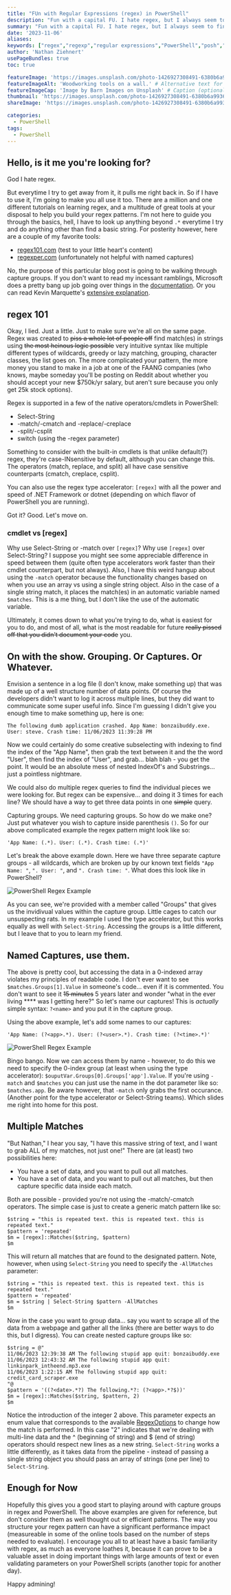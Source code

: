 ```yaml
---
title: "FUn with Regular Expressions (regex) in PowerShell"
description: "Fun with a capital FU. I hate regex, but I always seem to find uses for it. Today we're going to have a little bit of fun, and give you some things to try on your own."
summary: "Fun with a capital FU. I hate regex, but I always seem to find uses for it. Today we're going to have a little bit of fun, and give you some things to try on your own." # For the post in lists.
date: '2023-11-06'
aliases:
keywords: ["regex","regexp","regular expressions","PowerShell","posh","pwsh"]
author: 'Nathan Ziehnert'
usePageBundles: true
toc: true

featureImage: 'https://images.unsplash.com/photo-1426927308491-6380b6a9936f?ixlib=rb-1.2.1&ixid=MnwxMjA3fDB8MHxwaG90by1wYWdlfHx8fGVufDB8fHx8&auto=format&fit=crop&crop=edges&w=1169&h=350&q=80' # Top image on post.
featureImageAlt: 'Woodworking tools on a wall.' # Alternative text for featured image.
featureImageCap: 'Image by Barn Images on Unsplash' # Caption (optional).
thumbnail: 'https://images.unsplash.com/photo-1426927308491-6380b6a9936f?ixlib=rb-1.2.1&ixid=MnwxMjA3fDB8MHxwaG90by1wYWdlfHx8fGVufDB8fHx8&auto=format&fit=crop&crop=edges&w=1169&h=800&q=80' # Image in lists of posts.
shareImage: 'https://images.unsplash.com/photo-1426927308491-6380b6a9936f?ixlib=rb-1.2.1&ixid=MnwxMjA3fDB8MHxwaG90by1wYWdlfHx8fGVufDB8fHx8&auto=format&fit=crop&crop=edges&w=1169&h=800&q=80' # For SEO and social media snippets.

categories:
  - PowerShell
tags:
  - PowerShell
---
```

## Hello, is it me you're looking for?
God I hate regex.

But everytime I try to get away from it, it pulls me right back in. So if I have to
use it, I'm going to make you all use it too. There are a million and one different
tutorials on learning regex, and a multitude of great tools at your disposal to help
you build your regex patterns. I'm not here to guide you through the basics, hell, I
have to look up anything beyond `.*` everytime I try and do anything other than find
a basic string. For posterity however, here are a couple of my favorite tools:

- [regex101.com](https://regex101.com) (test to your little heart's content)
- [regexper.com](https://regexper.com/) (unfortunately not helpful with named captures)

No, the purpose of this particular blog post is going to be walking through capture
groups. If you don't want to read my incessant ramblings, Microsoft does a pretty bang
up job going over things in the [documentation](https://learn.microsoft.com/en-us/powershell/module/microsoft.powershell.core/about/about_regular_expressions?view=powershell-7.3#groups-captures-and-substitutions).
Or you can read Kevin Marquette's [extensive explanation](https://powershellexplained.com/2017-07-31-Powershell-regex-regular-expression/).

## regex 101
Okay, I lied. Just a little. Just to make sure we're all on the same page. Regex was
created to ~~piss a whole lot of people off~~ find match(es) in strings using
~~the most heinous logic possible~~ very intuitive syntax like multiple different types
of wildcards, greedy or lazy matching, grouping, character classes, the list goes on.
The more complicated your pattern, the more money you stand to make in a job at one of
the FAANG companies (who knows, maybe someday you'll be posting on Reddit about
whether you should accept your new $750k/yr salary, but aren't sure because you only
get 25k stock options).

Regex is supported in a few of the native operators/cmdlets in PowerShell:

- Select-String
- -match/-cmatch and -replace/-creplace
- -split/-csplit
- switch (using the -regex parameter)

Something to consider with the built-in cmdlets is that unlike default(?) regex, 
they're case-INsensitive by default, although you can change this. The operators 
(match, replace, and split) all have case sensitive counterparts (cmatch, creplace, 
csplit).

You can also use the regex type accelerator: `[regex]` with all the power and speed of
.NET Framework or dotnet (depending on which flavor of PowerShell you are running).

Got it? Good. Let's move on.

### cmdlet vs [regex]
Why use Select-String or -match over `[regex]`? Why use `[regex]` over Select-String?
I suppose you might see some appreciable difference in speed between them (quite often
type accelerators work faster than their cmdlet counterpart, but not always). Also, I 
have this weird hangup about using the `-match` operator because the functionality 
changes based on when you use an array vs using a single string object. Also in the 
case of a single string match, it places the match(es) in an automatic variable named 
`$matches`. This is a me thing, but I don't like the use of the automatic variable.

Ultimately, it comes down to what you're trying to do, what is easiest for you to do,
and most of all, what is the most readable for future ~~really pissed off that you 
didn't document your code~~ you.

## On with the show. Grouping. Or Captures. Or Whatever.
Envision a sentence in a log file (I don't know, make something up) that was made up of
a well structure number of data points. Of course the developers didn't want to log
it across multiple lines, but they did want to communicate some super useful info.
Since I'm guessing I didn't give you enough time to make something up, here is one:

`The following dumb application crashed. App Name: bonzaibuddy.exe. User: steve. Crash time: 11/06/2023 11:39:28 PM`

Now we could certainly do some creative subselecting with indexing to find the index of
the "App Name", then grab the text between it and the the word "User", then find the
index of "User", and grab... blah blah - you get the point. It would be an absolute
mess of nested IndexOf's and Substrings... just a pointless nightmare.

We could also do multiple regex queries to find the individual pieces we were looking
for. But regex can be expensive... and doing it 3 times for each line? We should have
a way to get three data points in one ~~simple~~ query.

Capturing groups. We need capturing groups. So how do we make one? Just put whatever
you wish to capture inside parenthesis `()`. So for our above complicated example the
regex pattern might look like so:

`'App Name: (.*). User: (.*). Crash time: (.*)'`

Let's break the above example down. Here we have three separate capture groups - all wildcards, which are broken up by our known text fields `"App Name: "`, `". User: "`, and `". Crash time: "`. What does this look like in PowerShell?

![PowerShell Regex Example](01-example.png " ")

As you can see, we're provided with a member called "Groups" that gives us the
invidivual values within the capture group. Little cages to catch our unsuspecting
rats. In my example I used the type accelerator, but this works equally as well with
`Select-String`. Accessing the groups is a little different, but I leave that to you
to learn my friend.

## Named Captures, use them.
The above is pretty cool, but accessing the data in a 0-indexed array violates my
principles of readable code. I don't ever want to see 
`$matches.Groups[1].Value` in someone's code... even if it is commented. You
don't want to see it ~~15 minutes~~ 5 years later and wonder "what in the ever living
\*\*\*\* was I getting here?" So let's name our captures! This is _actually_ simple
syntax: `?<name>` and you put it in the capture group.

Using the above example, let's add some names to our captures:

`'App Name: (?<app>.*). User: (?<user>.*). Crash time: (?<time>.*)'`

![PowerShell Regex Example](02-example.png " ")

Bingo bango. Now we can access them by name - however, to do this we need to specify
the 0-index group (at least when using the type accelerator): 
`$ouputVar.Groups[0].Groups['app'].Value`. If you're using `-match` and `$matches` you
can just use the name in the dot parameter like so: `$matches.app`. Be aware however, 
that `-match` only grabs the first occurance. (Another point for the type accelerator 
or Select-String teams). Which slides me right into home for this post.

## Multiple Matches
"But Nathan," I hear you say, "I have this massive string of text, and I want to grab
ALL of my matches, not just one!" There are (at least) two possibilities here:

- You have a set of data, and you want to pull out all matches.
- You have a set of data, and you want to pull out all matches, but then capture specific
data inside each match.

Both are possible - provided you're not using the -match/-cmatch operators. The simple
case is just to create a generic match pattern like so:

```
$string = "this is repeated text. this is repeated text. this is repeated text."
$pattern = 'repeated'
$m = [regex]::Matches($string, $pattern)
$m
```

This will return all matches that are found to the designated pattern. Note, however,
when using `Select-String` you need to specify the `-AllMatches` parameter:

```
$string = "this is repeated text. this is repeated text. this is repeated text."
$pattern = 'repeated'
$m = $string | Select-String $pattern -AllMatches
$m
```

Now in the case you want to group data... say you want to scrape all of the data from
a webpage and gather all the links (there are better ways to do this, but I digress).
You can create nested capture groups like so:

```
$string = @"
11/06/2023 12:39:38 AM The following stupid app quit: bonzaibuddy.exe
11/06/2023 12:43:32 AM The following stupid app quit: linkinpark_intheend.mp3.exe
11/06/2023 1:22:15 AM The following stupid app quit: credit_card_scraper.exe
"@
$pattern = '((?<date>.*?) The following.*?: (?<app>.*?$))'
$m = [regex]::Matches($string, $pattern, 2)
$m
```

Notice the introduction of the integer 2 above. This parameter expects an enum value
that corresponds to the available [RegexOptions](https://learn.microsoft.com/en-us/dotnet/api/system.text.regularexpressions.regexoptions?view=net-7.0)
to change how the match is performed. In this case "2" indicates that we're dealing
with multi-line data and the ^ (beginning of string) and $ (end of string) operators
should respect new lines as a new string. `Select-String` works a little differently,
as it takes data from the pipeline - instead of passing a single string object you
should pass an array of strings (one per line) to `Select-String`.

## Enough for Now
Hopefully this gives you a good start to playing around with capture groups in regex
and PowerShell. The above examples are given for reference, but don't consider them
as well thought out or efficient patterns. The way you structure your regex pattern 
can have a significant performance impact (measureable in some of the online tools 
based on the number of steps needed to evaluate). I encourage you all to at least
have a basic familiarity with regex, as much as everyone loathes it, because it can
prove to be a valuable asset in doing important things with large amounts of text
or even validating parameters on your PowerShell scripts (another topic for another
day). 

Happy admining!